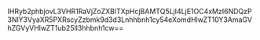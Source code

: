 IHRyb2phbjovL3VHR1RaVjZoZXBlTXpHcjBAMTQ5LjI4LjE1OC4xMzI6NDQzP3NlY3VyaXR5PXRscyZzbmk9d3d3Lnhhbnh1cy54eXomdHlwZT10Y3AmaGVhZGVyVHlwZT1ub25lI3hhbnh1cw==
